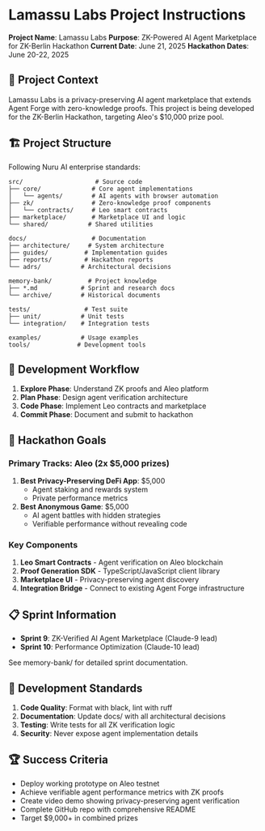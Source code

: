 # Lamassu Labs Project Instructions

**Project Name**: Lamassu Labs
**Purpose**: ZK-Powered AI Agent Marketplace for ZK-Berlin Hackathon
**Current Date**: June 21, 2025
**Hackathon Dates**: June 20-22, 2025

## 🎯 Project Context

Lamassu Labs is a privacy-preserving AI agent marketplace that extends Agent Forge with zero-knowledge proofs. This project is being developed for the ZK-Berlin Hackathon, targeting Aleo's $10,000 prize pool.

## 🏗️ Project Structure

Following Nuru AI enterprise standards:

```
src/                    # Source code
├── core/              # Core agent implementations
│   └── agents/        # AI agents with browser automation
├── zk/                # Zero-knowledge proof components
│   └── contracts/     # Leo smart contracts
├── marketplace/       # Marketplace UI and logic
└── shared/           # Shared utilities

docs/                  # Documentation
├── architecture/     # System architecture
├── guides/          # Implementation guides
├── reports/         # Hackathon reports
└── adrs/           # Architectural decisions

memory-bank/          # Project knowledge
├── *.md            # Sprint and research docs
└── archive/        # Historical documents

tests/               # Test suite
├── unit/           # Unit tests
└── integration/    # Integration tests

examples/           # Usage examples
tools/             # Development tools
```

## 🚀 Development Workflow

1. **Explore Phase**: Understand ZK proofs and Aleo platform
2. **Plan Phase**: Design agent verification architecture
3. **Code Phase**: Implement Leo contracts and marketplace
4. **Commit Phase**: Document and submit to hackathon

## 🎯 Hackathon Goals

### Primary Tracks: Aleo (2x $5,000 prizes)
1. **Best Privacy-Preserving DeFi App**: $5,000
   - Agent staking and rewards system
   - Private performance metrics
2. **Best Anonymous Game**: $5,000
   - AI agent battles with hidden strategies
   - Verifiable performance without revealing code

### Key Components
1. **Leo Smart Contracts** - Agent verification on Aleo blockchain
2. **Proof Generation SDK** - TypeScript/JavaScript client library
3. **Marketplace UI** - Privacy-preserving agent discovery
4. **Integration Bridge** - Connect to existing Agent Forge infrastructure

## 📋 Sprint Information

- **Sprint 9**: ZK-Verified AI Agent Marketplace (Claude-9 lead)
- **Sprint 10**: Performance Optimization (Claude-10 lead)

See memory-bank/ for detailed sprint documentation.

## 🔧 Development Standards

1. **Code Quality**: Format with black, lint with ruff
2. **Documentation**: Update docs/ with all architectural decisions
3. **Testing**: Write tests for all ZK verification logic
4. **Security**: Never expose agent implementation details

## 🏆 Success Criteria

- Deploy working prototype on Aleo testnet
- Achieve verifiable agent performance metrics with ZK proofs
- Create video demo showing privacy-preserving agent verification
- Complete GitHub repo with comprehensive README
- Target $9,000+ in combined prizes